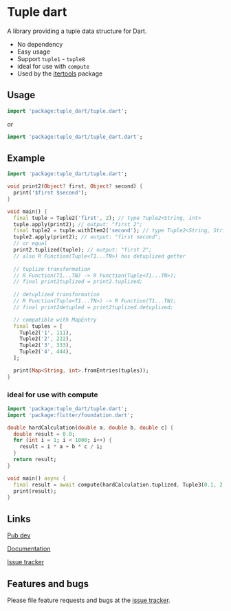 # Tuple dart

A library providing a tuple data structure for Dart. 

* No dependency
* Easy usage
* Support `tuple1` - `tuple8`
* ideal for use with `compute`
* Used by the [itertools](https://pub.dev/packages/itertools) package

## Usage

```dart
import 'package:tuple_dart/tuple.dart';
```
or 
```dart
import 'package:tuple_dart/tuple_dart.dart';
```

## Example

```dart
import 'package:tuple_dart/tuple.dart';

void print2(Object? first, Object? second) {
  print('$first $second');
}

void main() {
  final tuple = Tuple2('first', 2); // type Tuple2<String, int>
  tuple.apply(print2); // output: "first 2";
  final tuple2 = tuple.withItem2('second'); // type Tuple2<String, String>
  tuple2.apply(print2); // output: "first second";
  // or equal
  print2.tuplized(tuple); // output: "first 2";
  // also R Function(Tuple<T1...TN>) has detuplized getter
  
  // tuplize transformation
  // R Function(T1...TN) -> R Function(Tuple<T1...TN>);
  // final print2tuplized = print2.tuplized; 
  
  // detuplized transformation
  // R Function(Tuple<T1...TN>) -> R Function(T1...TN);
  // final print2detupled = print2tuplized.detuplized; 

  // compatible with MapEntry
  final tuples = [
    Tuple2('1', 111),
    Tuple2('2', 222),
    Tuple2('3', 333),
    Tuple2('4', 444),
  ];

  print(Map<String, int>.fromEntries(tuples));
}

```

### ideal for use with compute

```dart
import 'package:tuple_dart/tuple.dart';
import 'package:flutter/foundation.dart';

double hardCalculation(double a, double b, double c) {
  double result = 0.0;
  for (int i = 1; i < 1000; i++) {
    result = i * a + b * c / i;
  }
  return result;
}

void main() async {
  final result = await compute(hardCalculation.tuplized, Tuple3(0.1, 2.0, 10.0));
  print(result);
}
```


## Links

[Pub dev][pubdev]

[Documentation][docs]

[Issue tracker][tracker]

## Features and bugs

Please file feature requests and bugs at the [issue tracker][tracker].

[tracker]: https://github.com/avdosev/tuple_dart/issues
[pubdev]: https://pub.dev/packages/tuple_dart
[docs]: https://pub.dev/documentation/tuple_dart/latest/
